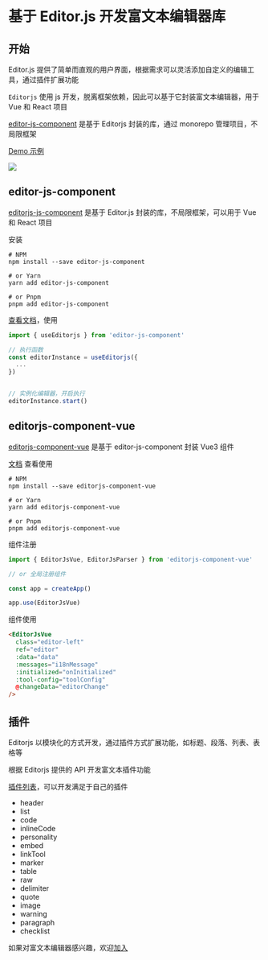 # 基于 Editor.js 开发富文本编辑器库

## 开始

Editor.js 提供了简单而直观的用户界面，根据需求可以灵活添加自定义的编辑工具，通过插件扩展功能

`Editorjs` 使用 js 开发，脱离框架依赖，因此可以基于它封装富文本编辑器，用于 Vue 和 React 项目

[editor-js-component](https://github.com/WebJeffery/editor-js-component) 是基于 Editorjs 封装的库，通过 monorepo 管理项目，不局限框架

[Demo 示例](https://vue-p4wjes.stackblitz.io/)

![](https://files.mdnice.com/user/26477/a935d78c-b92a-4f4b-bd25-ed1aa6e5ad8d.png)

## editor-js-component

[editorjs-js-component](https://github.com/WebJeffery/editor-js-component/blob/master/packages/editorjs/README.md) 是基于 Editor.js 封装的库，不局限框架，可以用于 Vue 和 React 项目

安装

```shell
# NPM
npm install --save editor-js-component

# or Yarn
yarn add editor-js-component

# or Pnpm
pnpm add editor-js-component
```

[查看文档](https://webjeffery.github.io/editor-js-component/develop/editor-js-component.html)，使用

```js
import { useEditorjs } from 'editor-js-component'

// 执行函数
const editorInstance = useEditorjs({
  ...
})


// 实例化编辑器，开启执行
editorInstance.start()
```

## editorjs-component-vue

[editorjs-component-vue](https://github.com/WebJeffery/editor-js-component/blob/master/packages/editorjs-vue/README.md) 是基于 editor-js-component 封装 Vue3 组件

[文档](https://webjeffery.github.io/editor-js-component/develop/editorjs-component-vue.html) 查看使用

```shell
# NPM
npm install --save editorjs-component-vue

# or Yarn
yarn add editorjs-component-vue

# or Pnpm
pnpm add editorjs-component-vue
```

组件注册

```js
import { EditorJsVue, EditorJsParser } from 'editorjs-component-vue'

// or 全局注册组件

const app = createApp()

app.use(EditorJsVue)
```

组件使用

```html
<EditorJsVue
  class="editor-left"
  ref="editor"
  :data="data"
  :messages="i18nMessage"
  :initialized="onInitialized"
  :tool-config="toolConfig"
  @changeData="editorChange"
/>
```

## 插件

Editorjs 以模块化的方式开发，通过插件方式扩展功能，如标题、段落、列表、表格等

根据 Editorjs 提供的 API 开发富文本插件功能

[插件列表](https://github.com/WebJeffery/editor-js-component/tree/master/packages)，可以开发满足于自己的插件

- header
- list
- code
- inlineCode
- personality
- embed
- linkTool
- marker
- table
- raw
- delimiter
- quote
- image
- warning
- paragraph
- checklist

如果对富文本编辑器感兴趣，欢迎[加入](https://github.com/WebJeffery/editor-js-component)
